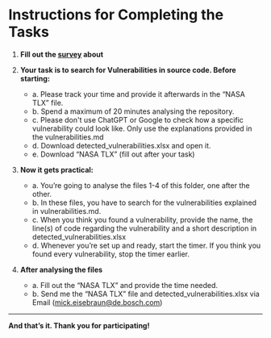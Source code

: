 # Instructions for Completing the Tasks

1. **Fill out the [survey]([url](https://forms.office.com/Pages/ResponsePage.aspx?id=GR7lCsgHS067bWSO5YQQ9AkAzxYJtptMh4A2pCVf5YVUM0ZNS1JOVUJPV1JFOVVSNFlQOFBOR1BNNS4u)) about**

2. **Your task is to search for Vulnerabilities in source code. Before starting:**
    - a. Please track your time and provide it afterwards in the “NASA TLX” file.
    - b. Spend a maximum of 20 minutes analysing the repository.
    - c. Please don't use ChatGPT or Google to check how a specific vulnerability could look like. Only use the explanations provided in the vulnerabilities.md
    - d. Download detected_vulnerabilities.xlsx and open it.
    - e. Download “NASA TLX” (fill out after your task)

3. **Now it gets practical:**
    - a. You’re going to analyse the files 1-4 of this folder, one after the other.
    - b. In these files, you have to search for the vulnerabilities explained in vulnerabilities.md.
    - c. When you think you found a vulnerability, provide the name, the line(s) of code regarding the vulnerability and a short description in                 detected_vulnerabilities.xlsx
    - d. Whenever you’re set up and ready, start the timer. If you think you found every vulnerability, stop the timer earlier.

4. **After analysing the files**
    - a. Fill out the “NASA TLX” and provide the time needed.
    - b. Send me the “NASA TLX” file and detected_vulnerabilities.xlsx via Email (mick.eisebraun@de.bosch.com)

---

**And that’s it. Thank you for participating!**
